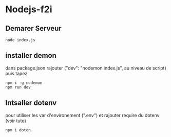 # Nodejs-f2i

## Demarer Serveur
```
node index.js
```

## installer demon
dans package.json rajouter ("dev": "nodemon index.js", au niveau de script)
puis tapez
```
npm i -g nodemon
npm run dev
```
 ## Intsaller dotenv
 pour utiliser les var d'environement (".env")
 et rajouter require du dotenv (voir tuto)
 ```
npm i doten
```
 
